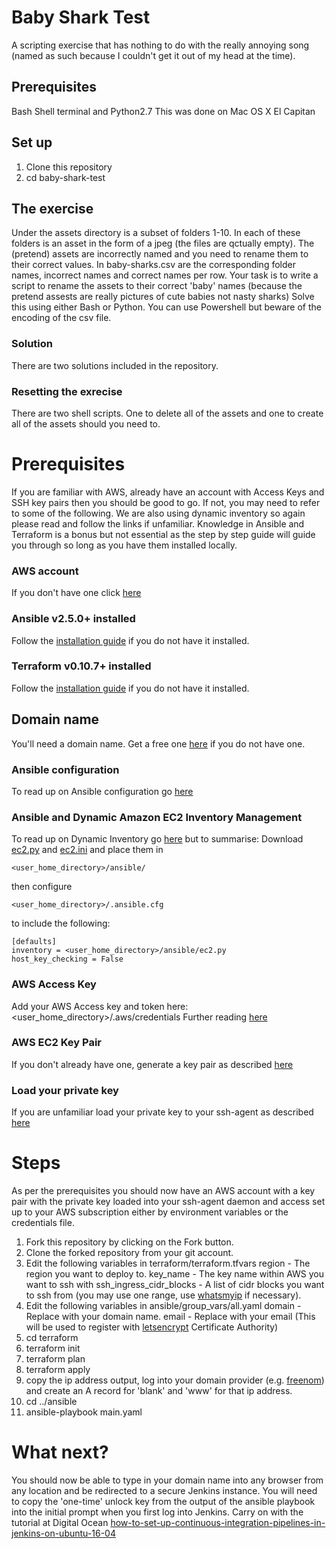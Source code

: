 # Baby Shark Test
A scripting exercise that has nothing to do with the really annoying song (named as such because I couldn't get it out of my head at the time).

## Prerequisites
Bash Shell terminal and Python2.7
This was done on Mac OS X El Capitan

## Set up
1. Clone this repository
2. cd baby-shark-test

## The exercise
Under the assets directory is a subset of folders 1-10.
In each of these folders is an asset in the form of a jpeg (the files are qctually empty).
The (pretend) assets are incorrectly named and you need to rename them to their correct values.
In baby-sharks.csv are the corresponding folder names, incorrect names and correct names per row.
Your task is to write a script to rename the assets to their correct 'baby' names (because the pretend assests are really pictures of cute babies not nasty sharks)
Solve this using either Bash or Python. You can use Powershell but beware of the encoding of the csv file.

### Solution
There are two solutions included in the repository.

### Resetting the exrecise
There are two shell scripts. One to delete all of the assets and one to create all of the assets should you need to.


# Prerequisites
If you are familiar with AWS, already have an account with Access Keys and SSH key pairs then you should be good to go. If not, you may need to refer to some of the following. We are also using dynamic inventory so again please read and follow the links if unfamiliar. Knowledge in Ansible and Terraform is a bonus but not essential as the step by step guide will guide you through so long as you have them installed locally.
### AWS account
If you don't have one click [here](https://aws.amazon.com/free/)
### Ansible v2.5.0+ installed
Follow the [installation guide](https://docs.ansible.com/ansible/latest/installation_guide/intro_installation.html) if you do not have it installed.
### Terraform v0.10.7+ installed
Follow the [installation guide](https://www.terraform.io/intro/getting-started/install.html) if you do not have it installed.
## Domain name
You'll need a domain name. Get a free one [here](http://www.freenom.com/) if you do not have one.

### Ansible configuration
To read up  on Ansible configuration go [here](https://docs.ansible.com/ansible/latest/installation_guide/intro_configuration.html)
### Ansible and Dynamic Amazon EC2 Inventory Management
To read up on Dynamic Inventory go [here](https://aws.amazon.com/blogs/apn/getting-started-with-ansible-and-dynamic-amazon-ec2-inventory-management/) but to summarise: Download [ec2.py](https://raw.githubusercontent.com/ansible/ansible/devel/contrib/inventory/ec2.py) and [ec2.ini](https://raw.githubusercontent.com/ansible/ansible/devel/contrib/inventory/ec2.ini) and place them in
```
<user_home_directory>/ansible/ 
```
then configure 
```
<user_home_directory>/.ansible.cfg
```
to include the following:
```
[defaults]
inventory = <user_home_directory>/ansible/ec2.py
host_key_checking = False
```

### AWS Access Key
Add your AWS Access key and token here:
<user_home_directory>/.aws/credentials
Further reading [here](https://docs.aws.amazon.com/IAM/latest/UserGuide/id_credentials_access-keys.html)

### AWS EC2 Key Pair
If you don't already have one, generate a key pair as described [here](https://docs.aws.amazon.com/AWSEC2/latest/UserGuide/ec2-key-pairs.html)

### Load your private key 
If you are unfamiliar load your private key to your ssh-agent as described [here](https://help.github.com/articles/generating-a-new-ssh-key-and-adding-it-to-the-ssh-agent/)

# Steps
As per the prerequisites you should now have an AWS account with a key pair with the private key loaded into your ssh-agent daemon and access set up to your AWS subscription either by environment variables or the credentials file.

1. Fork this repository by clicking on the Fork button.
2. Clone the forked repository from your git account.
3. Edit the following variables in terraform/terraform.tfvars
   region - The region you want to deploy to.
   key_name - The key name within AWS you want to ssh with
   ssh_ingress_cidr_blocks - A list of cidr blocks you want to ssh from (you may use one range, use [whatsmyip](http://www.whatsmyip.org/) if necessary).
4. Edit the following variables in ansible/group_vars/all.yaml
   domain - Replace with your domain name.
   email - Replace with your email (This will be used to register with [letsencrypt](https://letsencrypt.org/) Certificate Authority) 
5. cd terraform
6. terraform init
7. terraform plan
8. terraform apply
9. copy the ip address output, log into your domain provider (e.g. [freenom](http://www.freenom.com/)) and create an A record for 'blank' and 'www' for that ip address.
10. cd ../ansible
11. ansible-playbook main.yaml

# What next?
You should now be able to type in your domain name into any browser from any location and be redirected to a secure Jenkins instance. You will need to copy the 'one-time' unlock key from the output of the ansible playbook into the initial prompt when you first log into Jenkins.
Carry on with the tutorial at Digital Ocean [how-to-set-up-continuous-integration-pipelines-in-jenkins-on-ubuntu-16-04](https://www.digitalocean.com/community/tutorials/how-to-set-up-continuous-integration-pipelines-in-jenkins-on-ubuntu-16-04) 
